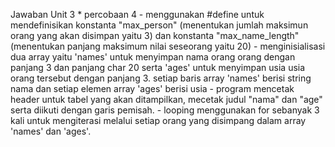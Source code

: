 Jawaban Unit 3
    * percobaan 4
        - menggunakan #define untuk mendefinisikan konstanta "max_person" (menentukan jumlah maksimun orang yang akan disimpan yaitu 3) dan konstanta "max_name_length" (menentukan panjang maksimum nilai seseorang yaitu 20)
        - menginisialisasi dua array yaitu 'names' untuk menyimpan nama orang orang dengan panjang 3 dan panjang char 20  serta 'ages' untuk menyimpan usia usia orang tersebut dengan panjang 3. setiap baris array 'names' berisi string nama dan setiap elemen array 'ages' berisi usia
        - program mencetak header untuk tabel yang akan ditampilkan, mecetak judul "nama" dan "age" serta diikuti dengan garis pemisah.
        - looping menggunakan for sebanyak 3 kali untuk mengiterasi melalui setiap orang yang disimpang dalam array 'names' dan 'ages'. 